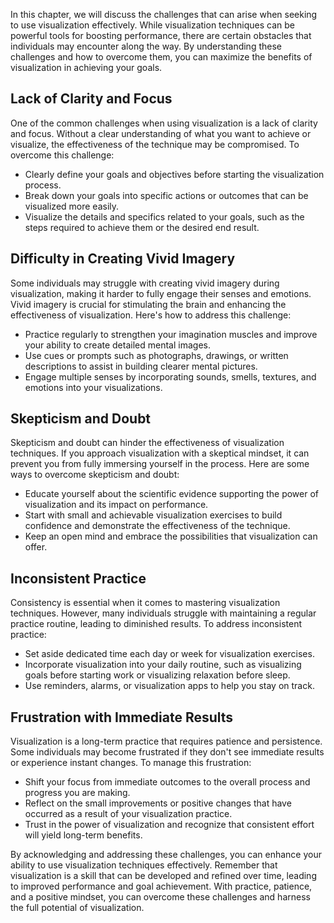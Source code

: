 
In this chapter, we will discuss the challenges that can arise when seeking to use visualization effectively. While visualization techniques can be powerful tools for boosting performance, there are certain obstacles that individuals may encounter along the way. By understanding these challenges and how to overcome them, you can maximize the benefits of visualization in achieving your goals.

## Lack of Clarity and Focus

One of the common challenges when using visualization is a lack of clarity and focus. Without a clear understanding of what you want to achieve or visualize, the effectiveness of the technique may be compromised. To overcome this challenge:

- Clearly define your goals and objectives before starting the visualization process.
- Break down your goals into specific actions or outcomes that can be visualized more easily.
- Visualize the details and specifics related to your goals, such as the steps required to achieve them or the desired end result.

## Difficulty in Creating Vivid Imagery

Some individuals may struggle with creating vivid imagery during visualization, making it harder to fully engage their senses and emotions. Vivid imagery is crucial for stimulating the brain and enhancing the effectiveness of visualization. Here's how to address this challenge:

- Practice regularly to strengthen your imagination muscles and improve your ability to create detailed mental images.
- Use cues or prompts such as photographs, drawings, or written descriptions to assist in building clearer mental pictures.
- Engage multiple senses by incorporating sounds, smells, textures, and emotions into your visualizations.

## Skepticism and Doubt

Skepticism and doubt can hinder the effectiveness of visualization techniques. If you approach visualization with a skeptical mindset, it can prevent you from fully immersing yourself in the process. Here are some ways to overcome skepticism and doubt:

- Educate yourself about the scientific evidence supporting the power of visualization and its impact on performance.
- Start with small and achievable visualization exercises to build confidence and demonstrate the effectiveness of the technique.
- Keep an open mind and embrace the possibilities that visualization can offer.

## Inconsistent Practice

Consistency is essential when it comes to mastering visualization techniques. However, many individuals struggle with maintaining a regular practice routine, leading to diminished results. To address inconsistent practice:

- Set aside dedicated time each day or week for visualization exercises.
- Incorporate visualization into your daily routine, such as visualizing goals before starting work or visualizing relaxation before sleep.
- Use reminders, alarms, or visualization apps to help you stay on track.

## Frustration with Immediate Results

Visualization is a long-term practice that requires patience and persistence. Some individuals may become frustrated if they don't see immediate results or experience instant changes. To manage this frustration:

- Shift your focus from immediate outcomes to the overall process and progress you are making.
- Reflect on the small improvements or positive changes that have occurred as a result of your visualization practice.
- Trust in the power of visualization and recognize that consistent effort will yield long-term benefits.

By acknowledging and addressing these challenges, you can enhance your ability to use visualization techniques effectively. Remember that visualization is a skill that can be developed and refined over time, leading to improved performance and goal achievement. With practice, patience, and a positive mindset, you can overcome these challenges and harness the full potential of visualization.
